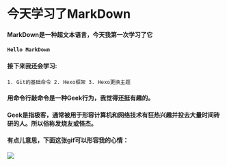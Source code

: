  # 今天学习了MarkDown
 #### MarkDown是一种超文本语言，今天我第一次学习了它
 #### `Hello MarkDown`
 #### 接下来我还会学习:
   `1. Git的基础命令
    2. Hexo框架
    3. Hexo更换主题`
#### 用命令行敲命令是一种**Geek**行为，我觉得还挺有趣的。
#### <!---->Geek是指极客，通常被用于形容计算机和网络技术有狂热兴趣并投去大量时间砖研的人。所以俗称发烧友或怪杰。
#### 有点儿意思，下面这张gif可以形容我的心情：
![](https://qgt-style.oss-cn-hangzhou.aliyuncs.com/newcoursep4/g1/g1-2-2/tenor.gif)

